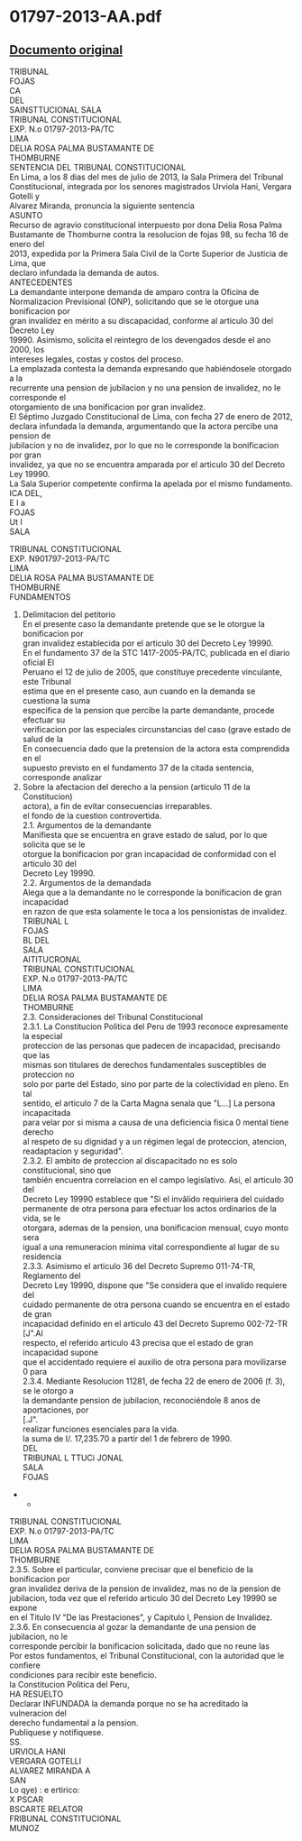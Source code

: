 
01797-2013-AA.pdf
=================
  
[Documento original](https://tc.gob.pe/jurisprudencia/2013/01797-2013-AA.pdf)  
---  
TRIBUNAL  
FOJAS  
CA  
DEL  
SAINSTTUCIONAL SALA  
TRIBUNAL CONSTITUCIONAL  
EXP. N.o 01797-2013-PA/TC  
LIMA  
DELIA ROSA PALMA BUSTAMANTE DE  
THOMBURNE  
SENTENCIA DEL TRIBUNAL CONSTITUCIONAL  
En Lima, a los 8 dias del mes de julio de 2013, la Sala Primera del Tribunal  
Constitucional, integrada por los senores magistrados Urviola Hani, Vergara Gotelli y  
Alvarez Miranda, pronuncia la siguiente sentencia  
ASUNTO  
Recurso de agravio constitucional interpuesto por dona Delia Rosa Palma  
Bustamante de Thomburne contra la resolucion de fojas 98, su fecha 16 de enero del  
2013, expedida por la Primera Sala Civil de la Corte Superior de Justicia de Lima, que  
declaro infundada la demanda de autos.  
ANTECEDENTES  
La demandante interpone demanda de amparo contra la Oficina de  
Normalizacion Previsional (ONP), solicitando que se le otorgue una bonificacion por  
gran invalidez en mérito a su discapacidad, conforme al articulo 30 del Decreto Ley  
19990. Asimismo, solicita el reintegro de los devengados desde el ano 2000, los  
intereses legales, costas y costos del proceso.  
La emplazada contesta la demanda expresando que habiéndosele otorgado a la  
recurrente una pension de jubilacion y no una pension de invalidez, no le corresponde el  
otorgamiento de una bonificacion por gran invalidez.  
El Séptimo Juzgado Constitucional de Lima, con fecha 27 de enero de 2012,  
declara infundada la demanda, argumentando que la actora percibe una pension de  
jubilacion y no de invalidez, por lo que no le corresponde la bonificacion por gran  
invalidez, ya que no se encuentra amparada por el articulo 30 del Decreto Ley 19990.  
La Sala Superior competente confirma la apelada por el mismo fundamento.  
ICA DEL,  
E I a  
FOJAS  
Ut I  
SALA  
  
TRIBUNAL CONSTITUCIONAL  
EXP. N901797-2013-PA/TC  
LIMA  
DELIA ROSA PALMA BUSTAMANTE DE  
THOMBURNE  
FUNDAMENTOS  
1. Delimitacion del petitorio  
En el presente caso la demandante pretende que se le otorgue la bonificacion por  
gran invalidez establecida por el articulo 30 del Decreto Ley 19990.  
En el fundamento 37 de la STC 1417-2005-PA/TC, publicada en el diario oficial El  
Peruano el 12 de julio de 2005, que constituye precedente vinculante, este Tribunal  
estima que en el presente caso, aun cuando en la demanda se cuestiona la suma  
especifica de la pension que percibe la parte demandante, procede efectuar su  
verificacion por las especiales circunstancias del caso (grave estado de salud de la  
En consecuencia dado que la pretension de la actora esta comprendida en el  
supuesto previsto en el fundamento 37 de la citada sentencia, corresponde analizar  
2. Sobre la afectacion del derecho a la pension (articulo 11 de la Constitucion)  
actora), a fin de evitar consecuencias irreparables.  
el fondo de la cuestion controvertida.  
2.1. Argumentos de la demandante  
Manifiesta que se encuentra en grave estado de salud, por lo que solicita que se le  
otorgue la bonificacion por gran incapacidad de conformidad con el articulo 30 del  
Decreto Ley 19990.  
2.2. Argumentos de la demandada  
Alega que a la demandante no le corresponde la bonificacion de gran incapacidad  
en razon de que esta solamente le toca a los pensionistas de invalidez.  
TRIBUNAL L  
FOJAS  
BL DEL  
SALA  
AITITUCRONAL  
TRIBUNAL CONSTITUCIONAL  
EXP. N.o 01797-2013-PA/TC  
LIMA  
DELIA ROSA PALMA BUSTAMANTE DE  
THOMBURNE  
2.3. Consideraciones del Tribunal Constitucional  
2.3.1. La Constitucion Politica del Peru de 1993 reconoce expresamente la especial  
proteccion de las personas que padecen de incapacidad, precisando que las  
mismas son titulares de derechos fundamentales susceptibles de proteccion no  
solo por parte del Estado, sino por parte de la colectividad en pleno. En tal  
sentido, el articulo 7 de la Carta Magna senala que "L...] La persona incapacitada  
para velar por si misma a causa de una deficiencia fisica 0 mental tiene derecho  
al respeto de su dignidad y a un régimen legal de proteccion, atencion,  
readaptacion y seguridad".  
2.3.2. El ambito de proteccion al discapacitado no es solo constitucional, sino que  
también encuentra correlacion en el campo legislativo. Asi, el articulo 30 del  
Decreto Ley 19990 establece que "Si el invâlido requiriera del cuidado  
permanente de otra persona para efectuar los actos ordinarios de la vida, se le  
otorgara, ademas de la pension, una bonificacion mensual, cuyo monto sera  
igual a una remuneracion minima vital correspondiente al lugar de su residencia  
2.3.3. Asimismo el articulo 36 del Decreto Supremo 011-74-TR, Reglamento del  
Decreto Ley 19990, dispone que "Se considera que el invalido requiere del  
cuidado permanente de otra persona cuando se encuentra en el estado de gran  
incapacidad definido en el articulo 43 del Decreto Supremo 002-72-TR [J".Al  
respecto, el referido articulo 43 precisa que el estado de gran incapacidad supone  
que el accidentado requiere el auxilio de otra persona para movilizarse 0 para  
2.3.4. Mediante Resolucion 11281, de fecha 22 de enero de 2006 (f. 3), se le otorgo a  
la demandante pension de jubilacion, reconociéndole 8 anos de aportaciones, por  
[.J".  
realizar funciones esenciales para la vida.  
la suma de I/. 17,235.70 a partir del 1 de febrero de 1990.  
DEL  
TRIBUNAL L TTUCi JONAL  
SALA  
FOJAS  
- -  
TRIBUNAL CONSTITUCIONAL  
EXP. N.o 01797-2013-PA/TC  
LIMA  
DELIA ROSA PALMA BUSTAMANTE DE  
THOMBURNE  
2.3.5. Sobre el particular, conviene precisar que el beneficio de la bonificacion por  
gran invalidez deriva de la pension de invalidez, mas no de la pension de  
jubilacion, toda vez que el referido articulo 30 del Decreto Ley 19990 se expone  
en el Titulo IV "De las Prestaciones", y Capitulo I, Pension de Invalidez.  
2.3.6. En consecuencia al gozar la demandante de una pension de jubilacion, no le  
corresponde percibir la bonificacion solicitada, dado que no reune las  
Por estos fundamentos, el Tribunal Constitucional, con la autoridad que le confiere  
condiciones para recibir este beneficio.  
la Constitucion Politica del Peru,  
HA RESUELTO  
Declarar INFUNDADA la demanda porque no se ha acreditado la vulneracion del  
derecho fundamental a la pension.  
Publiquese y notifiquese.  
SS.  
URVIOLA HANI  
VERGARA GOTELLI  
ALVAREZ MIRANDA A  
SAN  
Lo qye) : e ertirico:  
X PSCAR  
BSCARTE RELATOR  
FRIBUNAL CONSTITUCIONAL  
MUNOZ